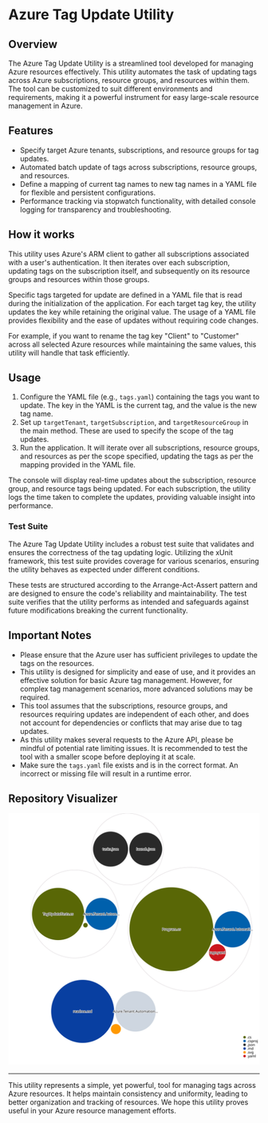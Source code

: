 # Azure Tag Update Utility

## Overview

The Azure Tag Update Utility is a streamlined tool developed for managing Azure resources effectively. This utility automates the task of updating tags across Azure subscriptions, resource groups, and resources within them. The tool can be customized to suit different environments and requirements, making it a powerful instrument for easy large-scale resource management in Azure.

## Features

- Specify target Azure tenants, subscriptions, and resource groups for tag updates.
- Automated batch update of tags across subscriptions, resource groups, and resources.
- Define a mapping of current tag names to new tag names in a YAML file for flexible and persistent configurations.
- Performance tracking via stopwatch functionality, with detailed console logging for transparency and troubleshooting.

## How it works

This utility uses Azure's ARM client to gather all subscriptions associated with a user's authentication. It then iterates over each subscription, updating tags on the subscription itself, and subsequently on its resource groups and resources within those groups.

Specific tags targeted for update are defined in a YAML file that is read during the initialization of the application. For each target tag key, the utility updates the key while retaining the original value. The usage of a YAML file provides flexibility and the ease of updates without requiring code changes.

For example, if you want to rename the tag key "Client" to "Customer" across all selected Azure resources while maintaining the same values, this utility will handle that task efficiently.

## Usage

1. Configure the YAML file (e.g., `tags.yaml`) containing the tags you want to update. The key in the YAML is the current tag, and the value is the new tag name.
2. Set up `targetTenant`, `targetSubscription`, and `targetResourceGroup` in the main method. These are used to specify the scope of the tag updates.
3. Run the application. It will iterate over all subscriptions, resource groups, and resources as per the scope specified, updating the tags as per the mapping provided in the YAML file.

The console will display real-time updates about the subscription, resource group, and resource tags being updated. For each subscription, the utility logs the time taken to complete the updates, providing valuable insight into performance.

### Test Suite
The Azure Tag Update Utility includes a robust test suite that validates and ensures the correctness of the tag updating logic. Utilizing the xUnit framework, this test suite provides coverage for various scenarios, ensuring the utility behaves as expected under different conditions.

These tests are structured according to the Arrange-Act-Assert pattern and are designed to ensure the code's reliability and maintainability. The test suite verifies that the utility performs as intended and safeguards against future modifications breaking the current functionality. 

## Important Notes

- Please ensure that the Azure user has sufficient privileges to update the tags on the resources.
- This utility is designed for simplicity and ease of use, and it provides an effective solution for basic Azure tag management. However, for complex tag management scenarios, more advanced solutions may be required.
- This tool assumes that the subscriptions, resource groups, and resources requiring updates are independent of each other, and does not account for dependencies or conflicts that may arise due to tag updates.
- As this utility makes several requests to the Azure API, please be mindful of potential rate limiting issues. It is recommended to test the tool with a smaller scope before deploying it at scale.
- Make sure the `tags.yaml` file exists and is in the correct format. An incorrect or missing file will result in a runtime error.

## Repository Visualizer
![Visualization of the codebase](./images/diagram.svg)

---

This utility represents a simple, yet powerful, tool for managing tags across Azure resources. It helps maintain consistency and uniformity, leading to better organization and tracking of resources. We hope this utility proves useful in your Azure resource management efforts.